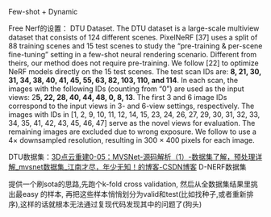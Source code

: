 Few-shot + Dynamic

Free Nerf的设置：
DTU Dataset. The DTU dataset is a large-scale multiview dataset that consists of 124 different scenes. PixelNeRF [37] uses a split of 88 training scenes and 15 test scenes to study the “pre-training & per-scene fine-tuning” setting in a few-shot neural rendering scenario. Different from theirs, our method does not require pre-training. We follow [22] to optimize NeRF models directly on the 15 test scenes. The test scan IDs are: **8, 21, 30, 31, 34, 38, 40, 41, 45, 55, 63, 82, 103, 110, and 114**. In each scan, the images with the following IDs (counting from “0”) are used as the input views: 2**5, 22, 28, 40, 44, 48, 0, 8, 13**. The first 3 and 6 image IDs correspond to the input views in 3- and 6-view settings, respectively. The images with IDs in [1, 2, 9, 10, 11, 12, 14, 15, 23, 24, 26, 27, 29, 30, 31, 32, 33, 34, 35, 41, 42, 43, 45, 46, 47] serve as the novel views for evaluation. The remaining images are excluded due to wrong exposure. We follow to use a 4× downsampled resolution, resulting in 300 × 400 pixels for each image.

DTU数据集：[3D点云重建0-05：MVSNet-源码解析（1）-数据集了解，预处理详解_mvsnet数据集_江南才尽，年少无知！的博客-CSDN博客](https://blog.csdn.net/weixin_43013761/article/details/102967495)
D-NERF数据集

提供一个刷sota的思路,先跑个k-fold cross validation, 然后从全数据集结果里挑出最easy 的样本, 再把这些样本悄悄划分为valid和test(比如找种子,或者重新排序),这样的话就根本无法通过复现代码发现其中的问题了(狗头)